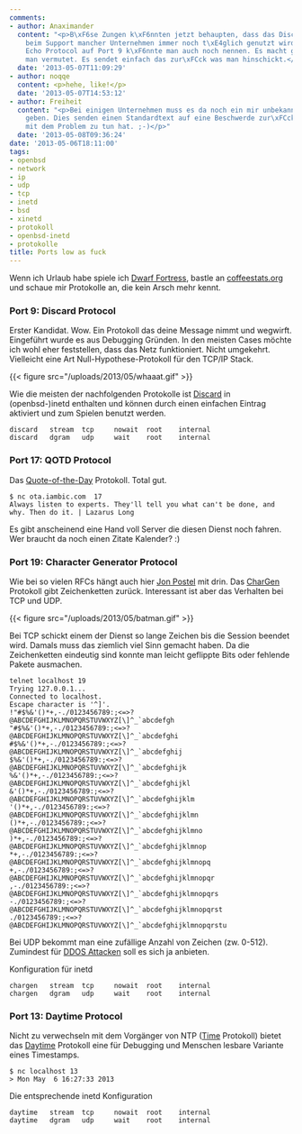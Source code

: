 ```yaml
---
comments:
- author: Anaximander
  content: "<p>B\xF6se Zungen k\xF6nnten jetzt behaupten, dass das Discard Protocol
    beim Support mancher Unternehmen immer noch t\xE4glich genutzt wird. ;-)</p><p>Das
    Echo Protocol auf Port 9 k\xF6nnte man auch noch nennen. Es macht genau das was
    man vermutet. Es sendet einfach das zur\xFCck was man hinschickt.</p>"
  date: '2013-05-07T11:09:29'
- author: noqqe
  content: <p>hehe, like!</p>
  date: '2013-05-07T14:53:12'
- author: Freiheit
  content: "<p>Bei einigen Unternehmen muss es da noch ein mir unbekanntes Protokoll
    geben. Dies senden einen Standardtext auf eine Beschwerde zur\xFCck, welches nichts
    mit dem Problem zu tun hat. ;-)</p>"
  date: '2013-05-08T09:36:24'
date: '2013-05-06T18:11:00'
tags:
- openbsd
- network
- ip
- udp
- tcp
- inetd
- bsd
- xinetd
- protokoll
- openbsd-inetd
- protokolle
title: Ports low as fuck
---
```


Wenn ich Urlaub habe spiele ich [Dwarf Fortress](http://www.bay12games.com/dwarves/), bastle an
[coffeestats.org](coffeestats.org) und schaue mir Protokolle an, die kein
Arsch mehr kennt.

### Port 9: Discard Protocol

Erster Kandidat. Wow. Ein Protokoll das deine Message nimmt und wegwirft.
Eingeführt wurde es aus Debugging Gründen.  In den meisten Cases möchte ich
wohl eher feststellen, dass das Netz funktioniert. Nicht umgekehrt.
Vielleicht eine Art Null-Hypothese-Protokoll für den TCP/IP Stack.

{{< figure src="/uploads/2013/05/whaaat.gif" >}}

Wie die meisten der nachfolgenden Protokolle ist
[Discard](http://tools.ietf.org/html/rfc863) in (openbsd-)inetd enthalten
und können durch einen einfachen Eintrag aktiviert und zum Spielen benutzt
werden.

    discard   stream  tcp     nowait  root    internal
    discard   dgram   udp     wait    root    internal

### Port 17: QOTD Protocol

Das [Quote-of-the-Day](http://tools.ietf.org/html/rfc865) Protokoll. Total gut.

    $ nc ota.iambic.com  17
    Always listen to experts. They'll tell you what can't be done, and why. Then do it. | Lazarus Long

Es gibt anscheinend eine Hand voll Server die diesen Dienst noch fahren.
Wer braucht da noch einen Zitate Kalender? :)

### Port 19: Character Generator Protocol

Wie bei so vielen RFCs hängt auch hier [Jon Postel](http://en.wikipedia.org/wiki/Jon_Postel)
mit drin. Das [CharGen](http://tools.ietf.org/html/rfc864) Protokoll gibt Zeichenketten zurück.
Interessant ist aber das Verhalten bei TCP und UDP.

{{< figure src="/uploads/2013/05/batman.gif" >}}

Bei TCP schickt einem der Dienst so lange Zeichen bis die Session beendet wird.
Damals muss das ziemlich viel Sinn gemacht haben. Da die Zeichenketten
eindeutig sind konnte man leicht geflippte Bits oder fehlende Pakete ausmachen.

```
telnet localhost 19
Trying 127.0.0.1...
Connected to localhost.
Escape character is '^]'.
!"#$%&'()*+,-./0123456789:;<=>?@ABCDEFGHIJKLMNOPQRSTUVWXYZ[\]^_`abcdefgh
"#$%&'()*+,-./0123456789:;<=>?@ABCDEFGHIJKLMNOPQRSTUVWXYZ[\]^_`abcdefghi
#$%&'()*+,-./0123456789:;<=>?@ABCDEFGHIJKLMNOPQRSTUVWXYZ[\]^_`abcdefghij
$%&'()*+,-./0123456789:;<=>?@ABCDEFGHIJKLMNOPQRSTUVWXYZ[\]^_`abcdefghijk
%&'()*+,-./0123456789:;<=>?@ABCDEFGHIJKLMNOPQRSTUVWXYZ[\]^_`abcdefghijkl
&'()*+,-./0123456789:;<=>?@ABCDEFGHIJKLMNOPQRSTUVWXYZ[\]^_`abcdefghijklm
'()*+,-./0123456789:;<=>?@ABCDEFGHIJKLMNOPQRSTUVWXYZ[\]^_`abcdefghijklmn
()*+,-./0123456789:;<=>?@ABCDEFGHIJKLMNOPQRSTUVWXYZ[\]^_`abcdefghijklmno
)*+,-./0123456789:;<=>?@ABCDEFGHIJKLMNOPQRSTUVWXYZ[\]^_`abcdefghijklmnop
*+,-./0123456789:;<=>?@ABCDEFGHIJKLMNOPQRSTUVWXYZ[\]^_`abcdefghijklmnopq
+,-./0123456789:;<=>?@ABCDEFGHIJKLMNOPQRSTUVWXYZ[\]^_`abcdefghijklmnopqr
,-./0123456789:;<=>?@ABCDEFGHIJKLMNOPQRSTUVWXYZ[\]^_`abcdefghijklmnopqrs
-./0123456789:;<=>?@ABCDEFGHIJKLMNOPQRSTUVWXYZ[\]^_`abcdefghijklmnopqrst
./0123456789:;<=>?@ABCDEFGHIJKLMNOPQRSTUVWXYZ[\]^_`abcdefghijklmnopqrstu
```

Bei UDP bekommt man eine zufällige Anzahl von Zeichen (zw. 0-512). Zumindest
für [DDOS Attacken](https://isc.sans.edu/diary/A+Chargen-based+DDoS%3F+Chargen+is+still+a+thing%3F/15647) soll es sich ja anbieten.

Konfiguration für inetd

    chargen   stream  tcp     nowait  root    internal
    chargen   dgram   udp     wait    root    internal

### Port 13: Daytime Protocol

Nicht zu verwechseln mit dem Vorgänger von NTP ([Time](http://tools.ietf.org/html/rfc868) Protokoll)
bietet das [Daytime](http://tools.ietf.org/html/rfc867) Protokoll eine für
Debugging und Menschen lesbare Variante eines Timestamps.

    $ nc localhost 13
    > Mon May  6 16:27:33 2013

Die entsprechende inetd Konfiguration

    daytime   stream  tcp     nowait  root    internal
    daytime   dgram   udp     wait    root    internal
